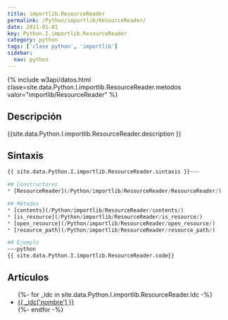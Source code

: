 ```yaml
---
title: importlib.ResourceReader
permalink: /Python/importlib/ResourceReader/
date: 2021-01-01
key: Python.I.importlib.ResourceReader
category: python
tags: ['clase python', 'importlib']
sidebar: 
  nav: python
---
```


{% include w3api/datos.html clase=site.data.Python.I.importlib.ResourceReader.metodos valor="importlib/ResourceReader" %}

## Descripción
{{site.data.Python.I.importlib.ResourceReader.description }}

## Sintaxis
~~~python
{{ site.data.Python.I.importlib.ResourceReader.sintaxis }}~~~

## Constructores
* [ResourceReader](/Python/importlib/ResourceReader/ResourceReader/)

## Métodos
* [contents](/Python/importlib/ResourceReader/contents/)
* [is_resource](/Python/importlib/ResourceReader/is_resource/)
* [open_resource](/Python/importlib/ResourceReader/open_resource/)
* [resource_path](/Python/importlib/ResourceReader/resource_path/)

## Ejemplo
~~~python
{{ site.data.Python.I.importlib.ResourceReader.code}}
~~~

## Artículos
<ul>
{%- for _ldc in site.data.Python.I.importlib.ResourceReader.ldc -%}
   <li>
       <a href="{{_ldc['url'] }}">{{ _ldc['nombre'] }}</a>
   </li>
{%- endfor -%}
</ul>
